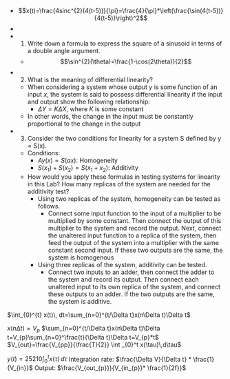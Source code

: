 - $$x(t)=\frac{4sinc^{2}(4(t-5))}{\pi}=\frac{4}{\pi}*\left(\frac{\sin(4(t-5))}{4(t-5)}\right)^2$$
- 
- 1. Write down a formula to express the square of a sinusoid in terms of a double angle argument. 
	- $$\sin^{2}(\theta)=\frac{1-\cos(2\theta)}{2}$$
- 2. What is the meaning of differential linearity?
	- When considering a system whose output $y$ is some function of an input $x$, the system is said to possess differential linearity if the input and output show the following relationship:
		- $\Delta Y=K\Delta X$, where $K$ is some constant
	- In other words, the change in the input must be constantly proportional to the change in the output
- 3. Consider the two conditions for linearity for a system S defined by y = S(x). 
	- Conditions:
		- $Ay(x)=S(ax)$: Homogeneity
		- $S(x_{1})+S(x_{2})=S(x_{1}+x_{2})$: Additivity
	- How would you apply these formulas in testing systems for linearity in this Lab? How many replicas of the system are needed for the additivity test? 
		- Using two replicas of the system, homogeneity can be tested as follows.
			-  Connect some input function to the input of a multiplier to be multiplied by some constant. Then connect the output of this multiplier to the system and record the output. Next, connect the unaltered input function to a replica of the system, then feed the output of the system into a multiplier with the same constant second input. If these two outputs are the same, the system is homogenous
		- Using three replicas of the system, additivity can be tested. 
			- Connect two inputs to an adder, then connect the adder to the system and record its output. Then connect each unaltered input to its own replica of the system, and connect these outputs to an adder. If the two outputs are the same, the system is additive. 


$\int_{0}^{t} x(t)\, dt=\sum_{n=0}^{t/\Delta t}x(n\Delta t)\Delta t$

$x(n\Delta t)=V_{p}$
$\sum_{n=0}^{t/\Delta t}x(n\Delta t)\Delta t=V_{p}\sum_{n=0}^\frac{t}{\Delta t}\Delta t=V_{p}*t$
$V_{out}=\frac{V_{pp}}{\frac{T}{2}} \int _{0}^t x(\tau)\,d\tau$

$y(t)=25210 \int _{0}^{t} x(\tau) \, d\tau$
Integration rate: $\frac{\Delta V}{\Delta t}  * \frac{1}{V_{in}}$
Output: $\frac{V_{out_{p}}}{V_{in_{p}}* \frac{1}{2f}}$

